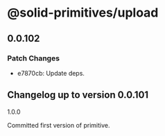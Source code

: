 # @solid-primitives/upload

## 0.0.102

### Patch Changes

- e7870cb: Update deps.

## Changelog up to version 0.0.101

1.0.0

Committed first version of primitive.
